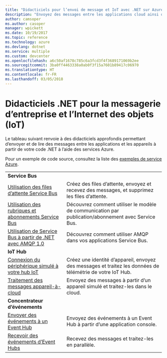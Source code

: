 ```yaml
---
title: "Didacticiels pour l’envoi de message et IoT avec .NET sur Azure | Microsoft Docs"
description: "Envoyez des messages entre les applications cloud ainsi qu’entre les appareils et le cloud à l’aide de .NET et des services Azure."
author: camsoper
ms.author: casoper
manager: wpickett
ms.date: 10/19/2017
ms.topic: reference
ms.technology: azure
ms.devlang: dotnet
ms.service: multiple
ms.custom: devcenter
ms.openlocfilehash: a6c50af1678c785c6a3fcd3f4f3689171069b2ee
ms.sourcegitcommit: 3ba0ff4463338a0ab0f3f15a7601b89417c06970
ms.translationtype: HT
ms.contentlocale: fr-FR
ms.lasthandoff: 03/05/2018
---
```

# <a name="net-tutorials-for-enterprise-messaging-and-internet-of-things-iot"></a>Didacticiels .NET pour la messagerie d’entreprise et l’Internet des objets (IoT)

Le tableau suivant renvoie à des didacticiels approfondis permettant d’envoyer et de lire des messages entre les applications et les appareils à partir de votre code .NET à l’aide des services Azure.

Pour un exemple de code source, consultez la liste des [exemples de service Azure](https://azure.microsoft.com/resources/samples/?platform=dotnet).


| | |
|---|---|
| **Service Bus** | |
| [Utilisation des files d’attente Service Bus][1] | Créez des files d’attente, envoyez et recevez des messages, et supprimez les files d’attente. | 
| [Utilisation des rubriques et abonnements Service Bus][2] | Découvrez comment utiliser le modèle de communication par publication/abonnement avec Service Bus.
| [Utilisation de Service Bus à partir de .NET avec AMQP 1.0][3] | Découvrez comment utiliser AMQP dans vos applications Service Bus.
|**IoT Hub**|
| [Connexion du périphérique simulé à votre hub IoT][4] | Créez une identité d’appareil, envoyez des messages et traitez les données de télémétrie de votre IoT Hub. |   
| [Traitement des messages appareil-à-cloud][5] | Envoyez des messages à partir d’un appareil simulé et traitez-les dans le cloud. |
|**Concentrateur d’événements**|
| [Envoyer des événements à un Event Hub][6] | Envoyez des événements à un Event Hub à partir d’une application console.
| [Recevoir des événements d’Event Hubs][7] | Recevez des messages et traitez-les en parallèle.


[1]: /azure/service-bus-messaging/service-bus-dotnet-get-started-with-queues
[2]: /azure/service-bus-messaging/service-bus-dotnet-how-to-use-topics-subscriptions
[3]: /azure/service-bus-messaging/service-bus-amqp-dotnet
[4]: /azure/iot-hub/iot-hub-csharp-csharp-getstarted
[5]: /azure/iot-hub/iot-hub-csharp-csharp-process-d2c
[6]: /azure/event-hubs/event-hubs-dotnet-standard-getstarted-send
[7]: /azure/event-hubs/event-hubs-dotnet-standard-getstarted-receive-eph


